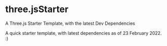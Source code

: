 # three.jsStarter
A Three.js Starter Template, with the latest Dev Dependencies

A quick starter template, with latest dependencies as of 23 February 2022. :) 
